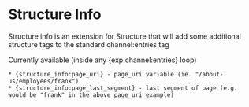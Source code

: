 Structure Info
=======================

Structure info is an extension for Structure that will add some additional structure tags to the standard channel:entries tag

Currently available (inside any {exp:channel:entries} loop)
```
* {structure_info:page_uri} - page_uri variable (ie. "/about-us/employees/frank")
* {structure_info:page_last_segment} - last segment of page (e.g. would be "frank" in the above page_uri example)
